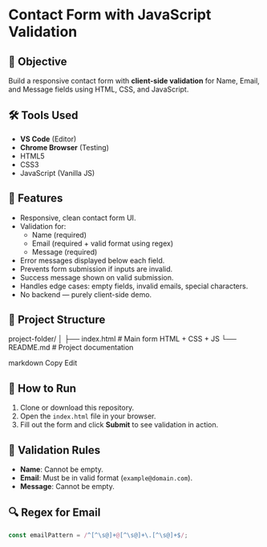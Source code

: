 # Contact Form with JavaScript Validation

## 📌 Objective
Build a responsive contact form with **client-side validation** for Name, Email, and Message fields using HTML, CSS, and JavaScript.

## 🛠 Tools Used
- **VS Code** (Editor)
- **Chrome Browser** (Testing)
- HTML5
- CSS3
- JavaScript (Vanilla JS)

## 🎯 Features
- Responsive, clean contact form UI.
- Validation for:
  - Name (required)
  - Email (required + valid format using regex)
  - Message (required)
- Error messages displayed below each field.
- Prevents form submission if inputs are invalid.
- Success message shown on valid submission.
- Handles edge cases: empty fields, invalid emails, special characters.
- No backend — purely client-side demo.

## 📂 Project Structure
project-folder/
│
├── index.html # Main form HTML + CSS + JS
└── README.md # Project documentation

markdown
Copy
Edit

## 🚀 How to Run
1. Clone or download this repository.
2. Open the `index.html` file in your browser.
3. Fill out the form and click **Submit** to see validation in action.

## 📜 Validation Rules
- **Name**: Cannot be empty.
- **Email**: Must be in valid format (`example@domain.com`).
- **Message**: Cannot be empty.

## 🔍 Regex for Email
```javascript
const emailPattern = /^[^\s@]+@[^\s@]+\.[^\s@]+$/;
